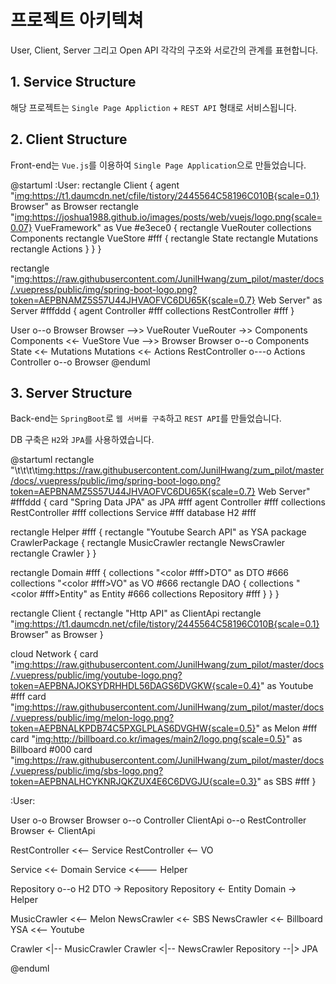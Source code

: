 # 프로젝트 아키텍쳐

User, Client, Server 그리고 Open API 각각의 구조와 서로간의 관계를 표현합니다.

## 1. Service Structure

해당 프로젝트는 `Single Page Appliction` + `REST API` 형태로 서비스됩니다.

## 2. Client Structure

Front-end는 `Vue.js`를 이용하여 `Single Page Application`으로 만들었습니다. 

@startuml
:User:
rectangle Client {
  agent "<img:https://t1.daumcdn.net/cfile/tistory/2445564C58196C010B{scale=0.1}> Browser" as Browser
  rectangle "<img:https://joshua1988.github.io/images/posts/web/vuejs/logo.png{scale=0.07}> VueFramework" as Vue #e3ece0 {
    rectangle VueRouter
    collections Components
    rectangle VueStore #fff {
      rectangle State
      rectangle Mutations
      rectangle Actions
    }
  }
}

rectangle "<img:https://raw.githubusercontent.com/JunilHwang/zum_pilot/master/docs/.vuepress/public/img/spring-boot-logo.png?token=AEPBNAMZ5S57U44JHVAOFVC6DU65K{scale=0.7}> Web Server" as Server #fffddd  {
  agent Controller #fff
  collections RestController #fff
}

User o--o Browser
Browser -->> VueRouter
VueRouter ->> Components
Components <<- VueStore
Vue -->> Browser
Browser o--o Components
State <<- Mutations
Mutations <<- Actions
RestController o---o Actions 
Controller o--o Browser 
@enduml

## 3. Server Structure

Back-end는 `SpringBoot`로 `웹 서버를 구축`하고 `REST API`를 만들었습니다.

DB 구축은 `H2`와 `JPA`를 사용하였습니다.

@startuml
rectangle "\t\t\t\t<img:https://raw.githubusercontent.com/JunilHwang/zum_pilot/master/docs/.vuepress/public/img/spring-boot-logo.png?token=AEPBNAMZ5S57U44JHVAOFVC6DU65K{scale=0.7}> Web Server" #fffddd {
  card "Spring Data JPA" as JPA #fff
  agent Controller #fff
  collections RestController #fff
  collections Service #fff
  database H2 #fff
  
  rectangle Helper #fff {
    rectangle "Youtube Search API" as YSA
    package CrawlerPackage {
      rectangle MusicCrawler
      rectangle NewsCrawler
      rectangle Crawler
    }
  }
  
  rectangle Domain #fff {
    collections "<color #fff>DTO" as DTO #666
    collections "<color #fff>VO" as VO #666
    rectangle DAO {
      collections "<color #fff>Entity" as Entity #666
      collections Repository #fff
    }
  }
}

rectangle Client {
  rectangle "Http API" as ClientApi
  rectangle "<img:https://t1.daumcdn.net/cfile/tistory/2445564C58196C010B{scale=0.1}> Browser" as Browser
}

cloud Network {
  card "<img:https://raw.githubusercontent.com/JunilHwang/zum_pilot/master/docs/.vuepress/public/img/youtube-logo.png?token=AEPBNAJOKSYDRHHDL56DAGS6DVGKW{scale=0.4}>" as Youtube #fff
  card "<img:https://raw.githubusercontent.com/JunilHwang/zum_pilot/master/docs/.vuepress/public/img/melon-logo.png?token=AEPBNALKPDB74C5PXGLPLAS6DVGHW{scale=0.5}>" as Melon #fff
  card "<img:http://billboard.co.kr/images/main2/logo.png{scale=0.5}>" as Billboard #000
  card "<img:https://raw.githubusercontent.com/JunilHwang/zum_pilot/master/docs/.vuepress/public/img/sbs-logo.png?token=AEPBNALHCYKNRJQKZUX4E6C6DVGJU{scale=0.3}>" as SBS #fff
}

:User:

User o-o Browser
Browser o--o Controller
ClientApi o--o RestController
Browser <- ClientApi 

RestController <<-- Service
RestController <-- VO

Service <<- Domain
Service <<--- Helper

Repository o--o H2
DTO -> Repository
Repository <- Entity
Domain -> Helper

MusicCrawler <<-- Melon
NewsCrawler <<- SBS
NewsCrawler <<- Billboard
YSA <<-- Youtube

Crawler <|-- MusicCrawler
Crawler <|-- NewsCrawler
Repository --|> JPA

@enduml